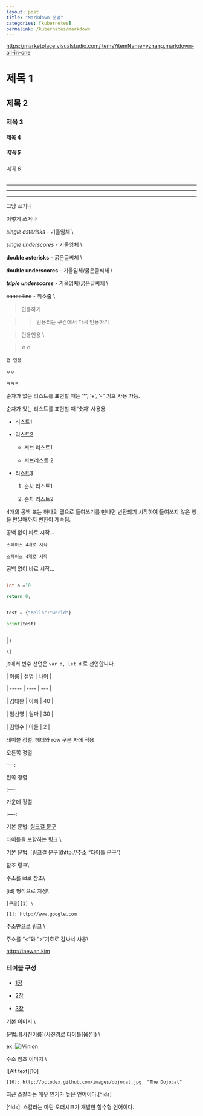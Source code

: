 ```yaml
---
layout: post
title: "Markdown 문법"
categories: [kubernetes]
permalink: /kubernetes/markdown
---
```


https://marketplace.visualstudio.com/items?itemName=yzhang.markdown-all-in-one



<!-- 제목 -->

# 제목 1

## 제목 2

### 제목 3

#### 제목 4

##### 제목 5

###### 제목 6



<!-- 수평선 -->

***

---

___



<!-- 텍스트 출력 -->

그냥 쓰거나

<p> 이렇게 쓰거나 </p>





<!-- 텍스트 강조 -->



*single asterisks* - 기울임체  \

_single underscores_ - 기울임체 \

**double asterisks** - 굵은글씨체 \

__double underscores__ - 기울임체/굵은글씨체 \

***triple underscores*** - 기울임체/굵은글씨체 \

~~cancelline~~ - 취소줄 \







<!-- 인용 -->



> 인용하기

>> 인용되는 구간에서 다시 인용하기



> 인용인용 \

> ㅇㅇ



    탭 인용

    ㅇㅇ

    ㅋㅋㅋ



<!-- 목록 -->

순차가 없는 리스트를 표현할 때는 ‘*‘, ‘+’, ‘-” 기호 사용 가능.

순차가 있는 리스트를 표현할 때 ‘숫자’ 사용용



* 리스트1

+ 리스트2

    * 서브 리스트1

    * 서브리스트 2

- 리스트3

    1. 순차 리스트1

    2. 순차 리스트2



<!-- 공백 -->

4개의 공백 또는 하나의 탭으로 들여쓰기를 만나면 변환되기 시작하여 들여쓰지 않은 행을 만날때까지 변환이 계속됨.



공백 없이 바로 시작...



    스페이스 4개로 시작

    스페이스 4개로 시작



공백 없이 바로 시작...



<!-- 코드블록 -->



``` cpp (언어이름)

int a =10

return 0;

```



```python

test = {"hello":"world"}

print(test)



```

\| \

`\|`





js에서 변수 선언은 `var d, let d` 로 선언합니다.





<!-- table -->



| 이름   | 설명  | 나이 |

| ----- | ---- | --- |

| 김태완  | 아빠  | 40 |

| 임선영  | 엄마  | 30 |

| 김민수  | 아들  | 2  |



<!-- 테이블 정렬 -->

테이블 정렬: 헤더와 row 구분 자에 적용



오른쪽 정렬



—-:



왼쪽 정렬



:—-



가운데 정렬



:—-:



<!-- 링크 -->

기본 문법: [링크걸 문구](http://주소)



타이틀을 포함하는 링크 \

기본 문법: [링크걸 문구](http://주소 “타이틀 문구”)



참조 링크\

주소를 id로 참조\

[id] 형식으로 지정\

    [구글][1] \

    [1]: http://www.google.com





주소만으로 링크 \

주소를 “<“와 “>“기호로 감싸서 사용\

<http://taewan.kim>





<!-- 네임드 엥커 -->

### 테이블 구성

  * [1장](#chapter-1)

  * [2장](#chapter-2)

  * [3장](#chapter-3)







<!-- 이미지 -->

기본 이미지 \

문법: ![사진이름](사진경로 타이틀[옵션]) \



ex: ![Minion](http://octodex.github.com/images/minion.png  "title")





주소 참조 이미지 \

![Alt text][10]

    [10]: http://octodex.github.com/images/dojocat.jpg  "The Dojocat"





<!-- 각주 -->



최근 스칼라는 매우 인기가 높은 언어이다.[^ids]



\[^ids]: 스칼라는 마틴 오더시크가 개발한 함수형 언어이다.